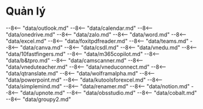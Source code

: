 # Quản lý

--8<-- "data/outlook.md"
--8<-- "data/calendar.md"
--8<-- "data/onedrive.md"
--8<-- "data/zalo.md"
--8<-- "data/word.md"
--8<-- "data/excel.md"
--8<-- "data/foxitpdfreader.md"
--8<-- "data/teams.md"
--8<-- "data/canva.md"
--8<-- "data/csdl.md"
--8<-- "data/vnedu.md"
--8<-- "data/10fastfingers.md"
--8<-- "data/m365copilot.md"
--8<-- "data/b&tpro.md"
--8<-- "data/camscanner.md"
--8<-- "data/vneduteacher.md"
--8<-- "data/vneduconnect.md"
--8<-- "data/qtranslate.md"
--8<-- "data/wolframalpha.md"
--8<-- "data/powerpoint.md"
--8<-- "data/kutoolsforexcel.md"
--8<-- "data/simplemind.md"
--8<-- "data/renamer.md"
--8<-- "data/notion.md"
--8<-- "data/upnote.md"
--8<-- "data/obsstudio.md"
--8<-- "data/cobalt.md"
--8<-- "data/groupy2.md"
